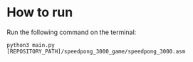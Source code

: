 # How to run

Run the following command on the terminal:

```console
python3 main.py [REPOSITORY_PATH]/speedpong_3000_game/speedpong_3000.asm
```